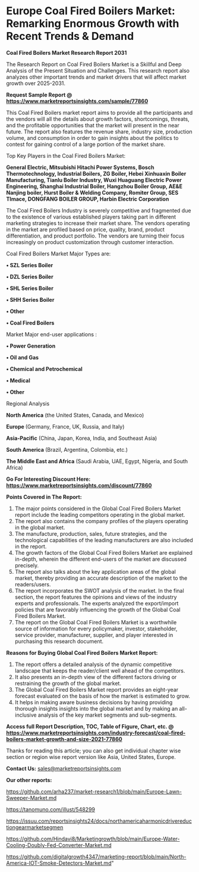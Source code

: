 # Europe Coal Fired Boilers Market: Remarking Enormous Growth with Recent Trends & Demand

<strong>Coal Fired Boilers Market Research Report 2031</strong>

The Research Report on Coal Fired Boilers Market is a Skillful and Deep Analysis of the Present Situation and Challenges. This research report also analyzes other important trends and market drivers that will affect market growth over 2025-2031.

<strong>Request Sample Report @ <a href=https://www.marketreportsinsights.com/sample/77860>https://www.marketreportsinsights.com/sample/77860</a></strong>

This Coal Fired Boilers market report aims to provide all the participants and the vendors will all the details about growth factors, shortcomings, threats, and the profitable opportunities that the market will present in the near future. The report also features the revenue share, industry size, production volume, and consumption in order to gain insights about the politics to contest for gaining control of a large portion of the market share.

Top Key Players in the Coal Fired Boilers Market:

<strong>General Electric, Mitsubishi Hitachi Power Systems, Bosch Thermotechnology, Industrial Boilers, ZG Boiler, Hebei Xinhuaxin Boiler Manufacturing, Tianlu Boiler Industry, Wuxi Huaguang Electric Power Engineering, Shanghai Industrial Boiler, Hangzhou Boiler Group, AE&E Nanjing boiler, Hurst Boiler & Welding Company, Romiter Group, SES Tlmace, DONGFANG BOILER GROUP, Harbin Electric Corporation</strong>

The Coal Fired Boilers Industry is severely competitive and fragmented due to the existence of various established players taking part in different marketing strategies to increase their market share. The vendors operating in the market are profiled based on price, quality, brand, product differentiation, and product portfolio. The vendors are turning their focus increasingly on product customization through customer interaction.

Coal Fired Boilers Market Major Types are:

<strong>• SZL Series Boiler

• DZL Series Boiler

• SHL Series Boiler

• SHH Series Boiler

• Other

• Coal Fired Boilers</strong>

Market Major end-user applications :

<strong>• Power Generation

• Oil and Gas

• Chemical and Petrochemical

• Medical

• Other</strong>

Regional Analysis

</u><strong><b>North America</b></strong> (the United States, Canada, and Mexico)

<strong><b>Europe </b></strong>(Germany, France, UK, Russia, and Italy)

<strong><b>Asia-Pacific</b></strong> (China, Japan, Korea, India, and Southeast Asia)

<strong><b>South America</b></strong> (Brazil, Argentina, Colombia, etc.)

<strong><b>The Middle East and Africa</b></strong> (Saudi Arabia, UAE, Egypt, Nigeria, and South Africa)

<strong>Go For Interesting Discount Here: <a href=https://www.marketreportsinsights.com/discount/77860>https://www.marketreportsinsights.com/discount/77860</a></strong>

<strong>Points Covered in The Report:</strong>
<ol>
  <li>The major points considered in the Global Coal Fired Boilers Market report include the leading competitors operating in the global market.</li>
  <li>The report also contains the company profiles of the players operating in the global market.</li>
  <li>The manufacture, production, sales, future strategies, and the technological capabilities of the leading manufacturers are also included in the report.</li>
  <li>The growth factors of the Global Coal Fired Boilers Market are explained in-depth, wherein the different end-users of the market are discussed precisely.</li>
  <li>The report also talks about the key application areas of the global market, thereby providing an accurate description of the market to the readers/users.</li>
  <li>The report incorporates the SWOT analysis of the market. In the final section, the report features the opinions and views of the industry experts and professionals. The experts analyzed the export/import policies that are favorably influencing the growth of the Global Coal Fired Boilers Market.</li>
  <li>The report on the Global Coal Fired Boilers Market is a worthwhile source of information for every policymaker, investor, stakeholder, service provider, manufacturer, supplier, and player interested in purchasing this research document.</li>
</ol>
<strong>Reasons for Buying Global Coal Fired Boilers Market Report:</strong>

<ol>
  <li>The report offers a detailed analysis of the dynamic competitive landscape that keeps the reader/client well ahead of the competitors.</li>
  <li>It also presents an in-depth view of the different factors driving or restraining the growth of the global market.</li>
  <li>The Global Coal Fired Boilers Market report provides an eight-year forecast evaluated on the basis of how the market is estimated to grow.</li>
  <li>It helps in making aware business decisions by having providing thorough insights insights into the global market and by making an all-inclusive analysis of the key market segments and sub-segments.</li>
</ol>
<strong>Access full Report Description, TOC, Table of Figure, Chart, etc. @ <a href=https://www.marketreportsinsights.com/industry-forecast/coal-fired-boilers-market-growth-and-size-2021-77860>https://www.marketreportsinsights.com/industry-forecast/coal-fired-boilers-market-growth-and-size-2021-77860</a></strong>


Thanks for reading this article; you can also get individual chapter wise section or region wise report version like Asia, United States, Europe.

<strong>Contact Us:</strong>
sales@marketreportsinsights.com

<strong>Our other reports:</strong>

<a href=https://github.com/arha237/market-research1/blob/main/Europe-Lawn-Sweeper-Market.md>https://github.com/arha237/market-research1/blob/main/Europe-Lawn-Sweeper-Market.md</a>

<a href=https://tanomuno.com/illust/548299>https://tanomuno.com/illust/548299</a>

<a href=https://issuu.com/reportsinsights24/docs/northamericaharmonicdrivereductiongearmarketsegmen>https://issuu.com/reportsinsights24/docs/northamericaharmonicdrivereductiongearmarketsegmen</a>

<a href=https://github.com/Hindavi8/Marketingrowth/blob/main/Europe-Water-Cooling-Doubly-Fed-Converter-Market.md>https://github.com/Hindavi8/Marketingrowth/blob/main/Europe-Water-Cooling-Doubly-Fed-Converter-Market.md</a>

<a href=https://github.com/digitalgrowth4347/marketing-report/blob/main/North-America-IOT-Smoke-Detectors-Market.md>https://github.com/digitalgrowth4347/marketing-report/blob/main/North-America-IOT-Smoke-Detectors-Market.md</a>"
